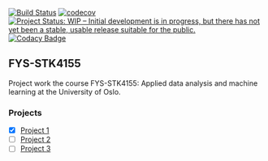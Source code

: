 [![Build Status](https://travis-ci.com/mortele/FYS-STK4155.svg?branch=master)](https://travis-ci.com/mortele/FYS-STK4155)
[![codecov](https://codecov.io/gh/mortele/FYS-STK4155/branch/master/graph/badge.svg)](https://codecov.io/gh/mortele/FYS-STK4155)
[![Project Status: WIP – Initial development is in progress, but there has not yet been a stable, usable release suitable for the public.](https://www.repostatus.org/badges/latest/wip.svg)](https://www.repostatus.org/#wip)
[![Codacy Badge](https://api.codacy.com/project/badge/Grade/435d7b5fb7a44d69a79081d68e8f71a6)](https://app.codacy.com/app/mortele/FYS-STK4155?utm_source=github.com&utm_medium=referral&utm_content=mortele/FYS-STK4155&utm_campaign=Badge_Grade_Settings)

## FYS-STK4155

Project work the course FYS-STK4155: Applied data analysis and machine learning at the University of Oslo.

### Projects
- [x] [Project 1](project1/) 
- [ ] [Project 2](project2/) 
- [ ] [Project 3](project3/) 